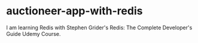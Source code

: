 # auctioneer-app-with-redis
I am learning Redis with Stephen Grider's Redis: The Complete Developer's Guide Udemy Course.
